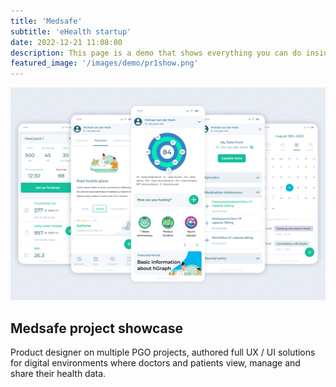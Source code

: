 ```yaml
---
title: 'Medsafe'
subtitle: 'eHealth startup'
date: 2022-12-21 11:08:00
description: This page is a demo that shows everything you can do inside portfolio and blog posts.
featured_image: '/images/demo/pr1show.png'
---
```


![](/images/project-1.png)

## Medsafe project showcase

Product designer on multiple PGO projects, authored full UX / UI solutions for digital environments where doctors and patients view, manage and share their health data.
